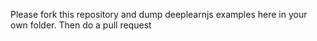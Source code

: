 Please fork this repository and dump deeplearnjs examples here in your own folder. Then do a pull request
